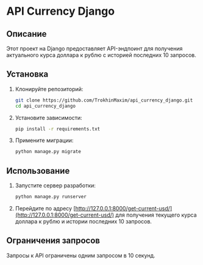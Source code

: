 # API Currency Django

## Описание

Этот проект на Django предоставляет API-эндпоинт для получения актуального курса доллара к рублю с историей последних 10 запросов.

## Установка

1. Клонируйте репозиторий:

    ```bash
    git clone https://github.com/TrokhinMaxim/api_currency_django.git
    cd api_currency_django
    ```

2. Установите зависимости:

    ```bash
    pip install -r requirements.txt
    ```

3. Примените миграции:

    ```bash
    python manage.py migrate
    ```

## Использование

1. Запустите сервер разработки:

    ```bash
    python manage.py runserver
    ```

2. Перейдите по адресу [http://127.0.0.1:8000/get-current-usd/](http://127.0.0.1:8000/get-current-usd/) для получения текущего курса доллара к рублю и истории последних 10 запросов.

## Ограничения запросов

Запросы к API ограничены одним запросом в 10 секунд.


